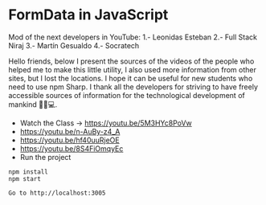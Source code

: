 # FormData in JavaScript
Mod of the next developers in YouTube:
1.- Leonidas Esteban
2.- Full Stack Niraj
3.- Martín Gesualdo
4.- Socratech

Hello friends, below I present the sources of the videos of the people who helped me to make this little utility, I also used more information from other sites, but I lost the locations. I hope it can be useful for new students who need to use npm Sharp.
I thank all the developers for striving to have freely accessible sources of information for the technological development of mankind 👨🏽💻.

- Watch the Class -> https://youtu.be/5M3HYc8PoVw
- https://youtu.be/n-AuBy-z4_A
- https://youtu.be/hf40uuRjeOE
- https://youtu.be/8S4FiOmqyEc
- Run the project

```
npm install 
npm start 
```
`Go to http://localhost:3005`
